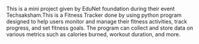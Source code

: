 This is a mini project given by EduNet foundation during their event Techsaksham.This is a Fitness Tracker done by using python program designed to help users monitor and manage their fitness activities, track progress, and set fitness goals. The program can collect and store data on various metrics such as calories burned, workout duration, and more.
